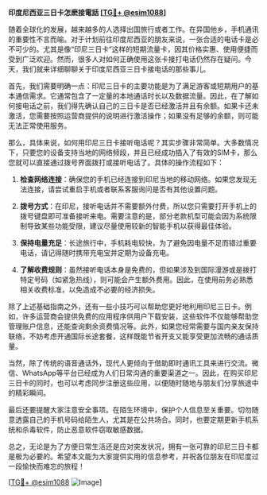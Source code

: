 **印度尼西亚三日卡怎麽接電話 [[TG💪+ @esim1088](https://t.me/s/esim1088)]**

随着全球化的发展，越来越多的人选择出国旅行或者工作。在异国他乡，手机通讯的重要性不言而喻。对于计划前往印度尼西亚的朋友来说，一张合适的电话卡是必不可少的。尤其是像“印尼三日卡”这样的短期流量卡，因其价格实惠、使用便捷而受到广泛欢迎。然而，很多人对如何正确使用这张卡接打电话仍然存在疑问。今天，我们就来详细聊聊关于印度尼西亚三日卡接电话的那些事儿。

首先，我们需要明确一点：印尼三日卡的主要功能是为了满足游客或短期用户的基本通信需求。它通常包含了一定量的本地通话时长以及数据流量。因此，在了解如何接电话之前，我们得先确认自己的三日卡是否已经激活并且有余额。如果卡还未激活，您需要按照运营商提供的说明进行激活操作；如果没有足够的余额，则可能无法正常使用服务。

那么，具体来说，如何用印尼三日卡接听电话呢？其实步骤非常简单。大多数情况下，只要您的设备支持当地的网络频段，并且已经成功插入了有效的SIM卡，那么您就可以直接通过拨号界面拨打或接听电话了。具体的操作流程如下：

1. **检查网络连接**：确保您的手机已经连接到印尼当地的移动网络。如果您发现无法连接，请尝试重启手机或者联系客服询问是否有其他设置问题。
   
2. **拨号方式**：在印尼，接听电话并不需要额外付费，所以您只需要打开手机上的拨号键盘即可准备接听来电。需要注意的是，部分老款机型可能会因为系统限制导致某些功能受限，建议尽量使用较新的智能手机以获得最佳体验。

3. **保持电量充足**：长途旅行中，手机耗电较快，为了避免因电量不足而错过重要电话，请记得随时携带充电宝并定期为设备充电。

4. **了解收费规则**：虽然接听电话本身是免费的，但如果涉及到国际漫游或是拨打特定号码（如紧急热线），则可能会产生额外费用。因此，在使用前务必熟悉相关收费标准，以免造成不必要的经济损失。

除了上述基础指南之外，还有一些小技巧可以帮助您更好地利用印尼三日卡。例如，许多运营商会提供免费的应用程序供用户下载安装，这些软件不仅能够帮助您管理账户信息，还能查询剩余资费情况等。此外，如果您经常需要与国内亲友保持联络，不妨考虑开通国际长途套餐，这样既能节省开支又能享受更加流畅的通话质量。

当然，除了传统的语音通话外，现代人更倾向于借助即时通讯工具来进行交流。微信、WhatsApp等平台已经成为人们日常沟通的重要渠道之一。因此，在购买印尼三日卡的同时，也可以考虑同步注册这些应用，以便随时随地与朋友们分享旅途中的精彩瞬间。

最后还要提醒大家注意安全事项。在陌生环境中，保护个人信息至关重要。切勿随意透露自己的手机号码给陌生人，尤其是在公共场合。同时，也要定期更新手机系统和杀毒软件，防止恶意软件窃取敏感数据。

总之，无论是为了方便日常生活还是应对突发状况，拥有一张可靠的印尼三日卡都是极为必要的。希望本文能为大家提供实用的信息参考，并祝各位朋友在印尼度过一段愉快而难忘的旅程！

[[TG💪+ @esim1088](https://t.me/s/esim1088) ![Image](https://i.postimg.cc/4NQfJmqS/Snipaste-2025-05-13-00-14-12.png)]
